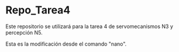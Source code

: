 # Repo_Tarea4
Este repositorio se utilizará para la tarea 4 de servomecanismos N3 y percepción N5.

Esta es la modificación desde el comando "nano".
